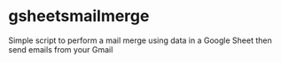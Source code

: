 # gsheetsmailmerge
Simple script to perform a mail merge using data in a Google Sheet then send emails from your Gmail

